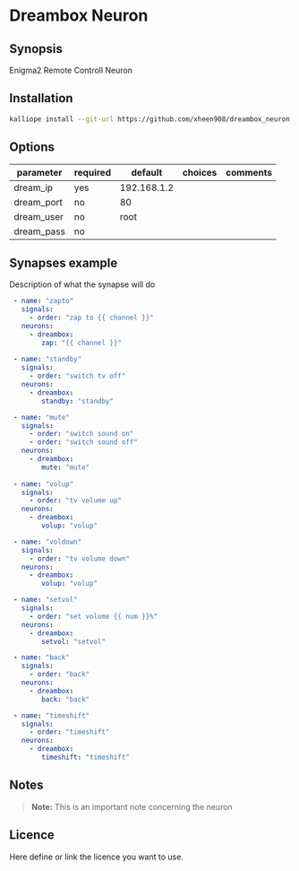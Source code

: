 # Dreambox Neuron

## Synopsis

Enigma2 Remote Controll Neuron 

## Installation
```bash
kalliope install --git-url https://github.com/xheen908/dreambox_neuron.git
```

## Options

| parameter        | required | default                       | choices                           | comments                     |
|------------------|----------|-------------------------------|-----------------------------------|------------------------------|
| dream_ip         | yes      | 192.168.1.2                   |                                   |                              |
| dream_port       | no       | 80                            |                                   |                              |
| dream_user       | no       | root                          |                                   |                              |
| dream_pass       | no       |                               |                                   |                              |

## Synapses example

Description of what the synapse will do
```yml
 - name: "zapto"
   signals:
     - order: "zap to {{ channel }}"
   neurons:      
     - dreambox:
        zap: "{{ channel }}"
    
 - name: "standby"
   signals:
     - order: "switch tv off"
   neurons:      
     - dreambox:
        standby: "standby"

 - name: "mute"
   signals:
     - order: "switch sound on"
     - order: "switch sound off"
   neurons:      
     - dreambox:
        mute: "mute"
 
 - name: "volup"
   signals:
     - order: "tv volume up"
   neurons:      
     - dreambox:
        volup: "volup"

 - name: "voldown"
   signals:
     - order: "tv volume down"
   neurons:      
     - dreambox:
        volup: "volup" 

 - name: "setvol"
   signals:
     - order: "set volume {{ num }}%"
   neurons:      
     - dreambox:
        setvol: "setvol"

 - name: "back"
   signals:
     - order: "back"
   neurons:      
     - dreambox:
        back: "back"

 - name: "timeshift"
   signals:
     - order: "timeshift"
   neurons:      
     - dreambox:
        timeshift: "timeshift"

```

## Notes

> **Note:** This is an important note concerning the neuron

## Licence

Here define or link the licence you want to use.
